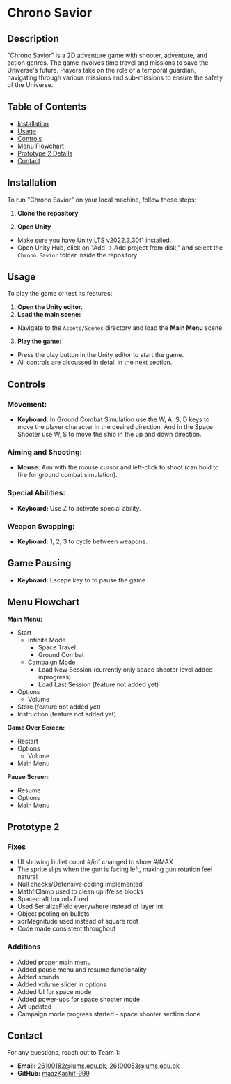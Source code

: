 # Chrono Savior

## Description
"Chrono Savior" is a 2D adventure game with shooter, adventure, and action genres. The game involves time travel and missions to save the Universe's future. Players take on the role of a temporal guardian, navigating through various missions and sub-missions to ensure the safety of the Universe.

## Table of Contents
- [Installation](#installation)
- [Usage](#usage)
- [Controls](#controls)
- [Menu Flowchart](#menu-flowchart)
- [Prototype 2 Details](#Prototype-2)
- [Contact](#contact)

## Installation
To run "Chrono Savior" on your local machine, follow these steps:

1. **Clone the repository**

   

2. **Open Unity**
- Make sure you have Unity LTS v2022.3.30f1 installed.
- Open Unity Hub, click on "Add -> Add project from disk," and select the `Chrono Savior` folder inside the repository.

## Usage
To play the game or test its features:

1. **Open the Unity editor.**
2. **Load the main scene:**
- Navigate to the `Assets/Scenes` directory and load the <b>Main Menu</b> scene.
3. **Play the game:**
- Press the play button in the Unity editor to start the game.
- All controls are discussed in detail in the next section.

## Controls
### Movement:
- **Keyboard:** In Ground Combat Simulation use the W, A, S, D keys to move the player character in the desired direction. And in the Space Shooter use W, S to move the ship in the up and down direction.

### Aiming and Shooting:
- **Mouse:** Aim with the mouse cursor and left-click to shoot (can hold to fire for ground combat simulation).

### Special Abilities:
- **Keyboard:** Use Z to activate special ability.

### Weapon Swapping:
- **Keyboard:** 1, 2, 3 to cycle between weapons.

## Game Pausing
- **Keyboard:** Escape key to to pause the game

## Menu Flowchart
**Main Menu:**
- Start
  - Infinite Mode
    - Space Travel
    - Ground Combat
  - Campaign Mode
    - Load New Session (currently only space shooter level added - inprogress)
    - Load Last Session (feature not added yet)
- Options
    - Volume
- Store (feature not added yet)
- Instruction (feature not added yet)

**Game Over Screen:**
- Restart
- Options
    - Volume
- Main Menu

**Pause Screen:**
- Resume
- Options
- Main Menu

## Prototype 2
### Fixes 
- UI showing bullet count #/inf changed to show #/MAX
- The sprite slips when the gun is facing left, making gun rotation feel natural
- Null checks/Defensive coding implemented
- Mathf.Clamp used to clean up if/else blocks
- Spacecraft bounds fixed
- Used SerializeField everywhere instead of layer int
- Object pooling on bullets 
- sqrMagnitude used instead of square root
- Code made consistent throughout

### Additions
- Added proper main menu
- Added pause menu and resume functionality
- Added sounds
- Added volume slider in options
- Added UI for space mode
- Added power-ups for space shooter mode
- Art updated
- Campaign mode progress started - space shooter section done


## Contact
For any questions, reach out to Team 1:

- **Email:** 26100182@lums.edu.pk, 26100053@lums.edu.pk
- **GitHub:** [maazKashif-999](https://github.com/maazKashif-999)


